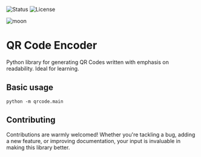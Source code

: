 ![Status](https://img.shields.io/badge/status-under%20development-orange)
![License](https://img.shields.io/badge/License-Apache_2.0-blue.svg)

![moon](https://img.shields.io/badge/🚀🚀🚀-🌓-grey)


# QR Code Encoder
Python library for generating QR Codes written with emphasis on readability. Ideal for learning.



## Basic usage
    python -m qrcode.main

## Contributing
Contributions are warmly welcomed! Whether you're tackling a bug, adding a new feature, or improving documentation, your input is invaluable in making this library better.
